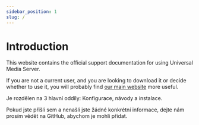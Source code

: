 ```yaml
---
sidebar_position: 1
slug: /
---
```


# Introduction

This website contains the official support documentation for using Universal Media Server.

If you are not a current user, and you are looking to download it or decide whether to use it, you will probably find [our main website](https://www.universalmediaserver.com) more useful.

Je rozdělen na 3 hlavní oddíly: Konfigurace, návody a instalace.

Pokud jste přišli sem a nenašli jste žádné konkrétní informace, dejte nám prosím vědět na GitHub, abychom je mohli přidat.
